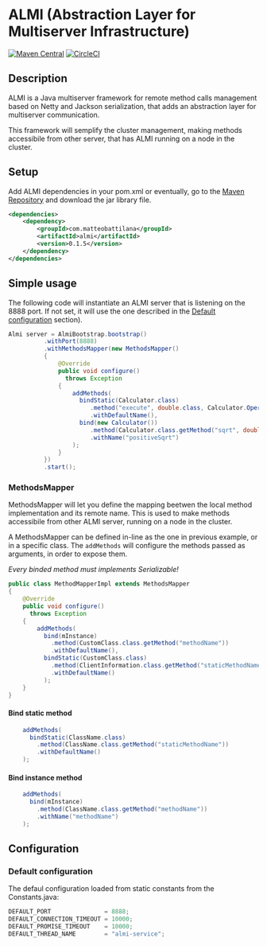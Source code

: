 # ALMI (Abstraction Layer for Multiserver Infrastructure)
[![Maven Central](https://maven-badges.herokuapp.com/maven-central/com.matteobattilana/almi/badge.svg)](https://maven-badges.herokuapp.com/maven-central/com.matteobattilana/almi)
[![CircleCI](https://circleci.com/gh/MatteoBattilana/ALMI.svg?style=svg)](https://circleci.com/gh/MatteoBattilana/ALMI)

## Description
ALMI is a Java multiserver framework for remote method calls management based on Netty and Jackson serialization, that adds an abstraction layer for multiserver communication.

This framework will semplify the cluster management, making methods accessibile from other server, that has ALMI running on a node in the cluster.

## Setup
Add ALMI dependencies in your pom.xml or eventually, go to the [Maven Repository](https://search.maven.org/artifact/com.matteobattilana/almi/0.1.5/jar) and download the jar library file.

```xml
<dependencies>
    <dependency>
        <groupId>com.matteobattilana</groupId>
        <artifactId>almi</artifactId>
        <version>0.1.5</version>
    </dependency>
</dependencies>
```

## Simple usage

The following code will instantiate an ALMI server that is listening on the 8888 port. If not set, it will use the one described in the [Default configuration](#default-configuration) section).

```java
Almi server = AlmiBootstrap.bootstrap()
          .withPort(8888)
          .withMethodsMapper(new MethodsMapper()
          {
              @Override
              public void configure()
                throws Exception
              {
                  addMethods(
                    bindStatic(Calculator.class)
                       .method("execute", double.class, Calculator.Operation.class, double.class)
                       .withDefaultName(),
                    bind(new Calculator())
                       .method(Calculator.class.getMethod("sqrt", double.class))
                       .withName("positiveSqrt")
                  );
              }
          })
          .start();
```

### MethodsMapper
MethodsMapper will let you define the mapping beetwen the local method implementation and its remote name. This is used to make methods accessibile from other ALMI server, running on a node in the cluster.

A MethodsMapper can be defined in-line as the one in previous example, or in a specific class. The `addMethods` will configure the methods passed as arguments, in order to expose them.

*Every binded method must implements Serializable!*
```java
public class MethodMapperImpl extends MethodsMapper
{
    @Override
    public void configure()
      throws Exception
    {
        addMethods(
          bind(mInstance)
            .method(CustomClass.class.getMethod("methodName"))
            .withDefaultName(),
          bindStatic(CustomClass.class)
            .method(ClientInformation.class.getMethod("staticMethodName"))
            .withDefaultName()
          );
    }
}
```

#### Bind static method
```java
    addMethods(
      bindStatic(ClassName.class)
        .method(ClassName.class.getMethod("staticMethodName"))
        .withDefaultName()
    );
```

#### Bind instance method
```java
    addMethods(
      bind(mInstance)
        .method(ClassName.class.getMethod("methodName"))
        .withName("methodName")
    );
```

## Configuration
### Default configuration
The defaul configuration loaded from static constants from the Constants.java:

```java
DEFAULT_PORT               = 8888;
DEFAULT_CONNECTION_TIMEOUT = 10000;
DEFAULT_PROMISE_TIMEOUT    = 10000;
DEFAULT_THREAD_NAME        = "almi-service";
```
